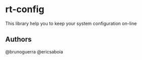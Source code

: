 rt-config
=================
This library help you to keep your system configuration on-line

Authors
-----------------
@brunoguerra <Leader development>
@ericsaboia <Mentoring and Thecnical Reviwer>